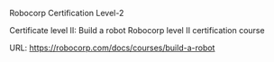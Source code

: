 Robocorp Certification Level-2

Certificate level II: Build a robot
Robocorp level II certification course

URL: https://robocorp.com/docs/courses/build-a-robot
